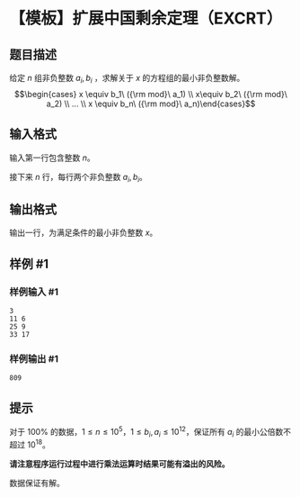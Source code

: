 # 【模板】扩展中国剩余定理（EXCRT）

## 题目描述

给定  $n$ 组非负整数  $a_i, b_i$ ，求解关于  $x$ 的方程组的最小非负整数解。
$$\begin{cases} x \equiv b_1\ ({\rm mod}\ a_1) \\ x\equiv b_2\ ({\rm mod}\ a_2) \\ ... \\ x \equiv b_n\ ({\rm mod}\ a_n)\end{cases}$$

## 输入格式

输入第一行包含整数 $n$。

接下来 $n$ 行，每行两个非负整数 $a_i, b_i$。

## 输出格式

输出一行，为满足条件的最小非负整数 $x$。

## 样例 #1

### 样例输入 #1
```
3
11 6
25 9
33 17
```

### 样例输出 #1

```
809
```

## 提示

对于 $100 \%$ 的数据，$1 \le n \le {10}^5$，$1 \le b_i,a_i \le {10}^{12}$，保证所有 $a_i$ 的最小公倍数不超过 ${10}^{18}$。

**请注意程序运行过程中进行乘法运算时结果可能有溢出的风险。**

数据保证有解。
